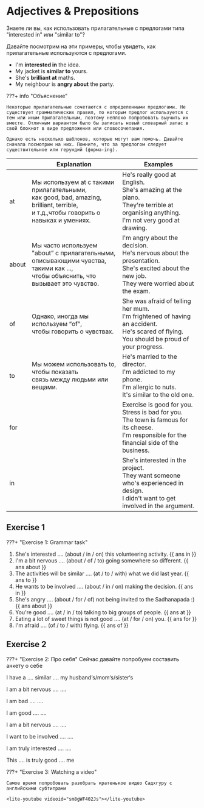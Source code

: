 # Adjectives & Prepositions

Знаете ли вы, как использовать прилагательные с предлогами типа "interested in" или "similar to"?

Давайте посмотрим на эти примеры, чтобы увидеть, как прилагательные используются с предлогами.

-   I'm **interested in** the idea.
-   My jacket is **similar to** yours.
-   She's **brilliant at** maths.
-   My neighbour is **angry about** the party.

???+ info "Объяснение"

    Некоторые прилагательные сочетаются с определенными предлогами. Не существует грамматических правил, по которым предлог используется с тем или иным прилагательным, поэтому неплохо попробовать выучить их вместе. Отличным вариантом было бы записать новый словарный запас в свой блокнот в виде предложения или словосочетания.

    Однако есть несколько шаблонов, которые могут вам помочь. Давайте сначала посмотрим на них. Помните, что за предлогом следует существительное или герундий (форма-ing).

|       | Explanation                                                                                                                                | Examples                                                                                                                                             |
| ----- | ------------------------------------------------------------------------------------------------------------------------------------------ | ---------------------------------------------------------------------------------------------------------------------------------------------------- |
| at    | Мы используем at с такими прилагательными, <br>как good, bad, amazing, brilliant, terrible, <br>и т.д.,чтобы говорить о навыках и умениях. | He's really good at English.<br>She's amazing at the piano.<br>They're terrible at organising anything.<br>I'm not very good at drawing.             |
| about | Мы часто используем "about” с прилагательными, <br>описывающими чувства, такими как ..., <br>чтобы объяснить, что вызывает это чувство.    | I'm angry about the decision.<br>He's nervous about the presentation.<br>She's excited about the new job.<br>They were worried about the exam.       |
| of    | Однако, иногда мы используем “of”, <br>чтобы говорить о чувствах.                                                                          | She was afraid of telling her mum.<br>I'm frightened of having an accident.<br>He's scared of flying.<br>You should be proud of your progress.       |
| to    | Мы можем использовать to, чтобы показать <br>связь между людьми или вещами.                                                                | He's married to the director.<br>I'm addicted to my phone.<br>I'm allergic to nuts.<br>It's similar to the old one.                                  |
| for   |                                                                                                                                            | Exercise is good for you.<br>Stress is bad for you.<br>The town is famous for its cheese.<br>I'm responsible for the financial side of the business. |
| in    |                                                                                                                                            | She's interested in the project.<br>They want someone who's experienced in design.<br>I didn't want to get involved in the argument.                 |

## Exercise 1

???+ "Exercise 1: Grammar task"

1. She's interested .... (about / in / on) this volunteering activity. {{ ans in }}
1. I'm a bit nervous .... (about / of / to) going somewhere so different. {{ ans about }}
1. The activities will be similar .... (at / to / with) what we did last year. {{ ans to }}
1. He wants to be involved .... (about / in / on) making the decision. {{ ans in }}
1. She's angry .... (about / for / of) not being invited to the Sadhanapada :) {{ ans about }}
1. You're good .... (at / in / to) talking to big groups of people. {{ ans at }}
1. Eating a lot of sweet things is not good .... (at / for / on) you. {{ ans for }}
1. I'm afraid .... (of / to / with) flying. {{ ans of }}

## Exercise 2

???+ "Exercise 2: Про себя"
Сейчас давайте попробуем составить анкету о себе

I have a .... similar .... my husband‘s/mom‘s/sister‘s

I am a bit nervous .... ....

I am bad .... ....

I am good .... ....

I am a bit nervous .... ....

I want to be involved .... ....

I am truly interested .... ....

This .... is truly good .... me


???+ "Exercise 3: Watching a video"

    Самое время попробовать разобрать кратенькое видео Садхгуру с английскими субтитрами

    <lite-youtube videoid="sm8gWF402Js"></lite-youtube>
